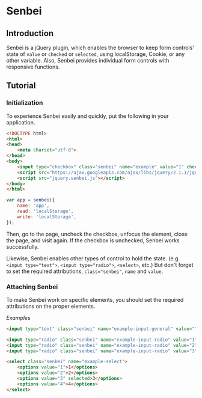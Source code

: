 Senbei
======

## Introduction

Senbei is a jQuery plugin, which enables the browser to keep form controls' state of `value` or `checked` or `selected`, using localStorage, Cookie, or any other variable. Also, Senbei provides individual form controls with responsive functions.

## Tutorial

### Initialization

To experience Senbei easily and quickly, put the following in your application.

```html
<!DOCTYPE html>
<html>
<head>
	<meta charset="utf-8">
</head>
<body>
	<input type="checkbox" class="senbei" name="example" value="1" checked>
	<script src="https://ajax.googleapis.com/ajax/libs/jquery/2.1.1/jquery.min.js"></script>
	<script src="jquery.senbei.js"></script>
</body>
</html>
```

```js
var app = senbei({
	name: 'app',
	read: 'localStorage',
	write: 'localStorage',
});
```

Then, go to the page, uncheck the checkbox, unfocus the element, close the page, and visit again.
If the checkbox is unchecked, Senbei works successfully.

Likewise, Senbei enables other types of control to hold the state. (e.g. `<input type="text">`, `<input type="radio">`, `<select>`, etc.) But don't forget to set the required attributions, `class="senbei"`, `name` and `value`.

### Attaching Senbei

To make Senbei work on specific elements, you should set the required attributions on the proper elements.

*Examples*

```html
<input type="text" class="senbei" name="example-input-general" value="">
```

```html
<input type="radio" class="senbei" name="example-input-radio" value="1" checked>
<input type="radio" class="senbei" name="example-input-radio" value="2">
<input type="radio" class="senbei" name="example-input-radio" value="3">
```

```html
<select class="senbei" name="example-select">
	<options value="1">1</options>
	<options value="2">2</options>
	<options value="3" selected>3</options>
	<options value="4">4</options>
</select>
```
